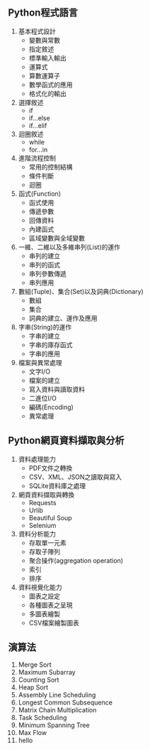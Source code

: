 ## Python程式語言
1. 基本程式設計
	+ 變數與常數
	+ 指定敘述
	+ 標準輸入輸出
	+ 運算式
	+ 算數運算子
	+ 數學函式的應用
	+ 格式化的輸出
2. 選擇敘述
	+ if
	+ if...else
	+ if...elif
3. 迴圈敘述
	+ while
	+ for...in
4. 進階流程控制
	+ 常用的控制結構
	+ 條件判斷
	+ 迴圈
5. 函式(Function)
	+ 函式使用
	+ 傳遞參數
	+ 回傳資料
	+ 內建函式
	+ 區域變數與全域變數
6. 一維、二維以及多維串列(List)的運作
	+ 串列的建立
	+ 串列的函式
	+ 串列參數傳遞
	+ 串列應用
7. 數組(Tuple)、集合(Set)以及詞典(Dictionary)
	+ 數組
	+ 集合
	+ 詞典的建立、運作及應用
8. 字串(String)的運作
	+ 字串的建立
	+ 字串的庫存函式
	+ 字串的應用
9. 檔案與異常處理
	+ 文字I/O
	+ 檔案的建立
	+ 寫入資料與讀取資料
	+ 二進位I/O
	+ 編碼(Encoding)
	+ 異常處理

## Python網頁資料擷取與分析
1. 資料處理能力
	+ PDF文件之轉換
	+ CSV、XML、JSON之讀取與寫入
	+ SQLite資料庫之處理
2. 網頁資料擷取與轉換
	+ Requests
	+ Urlib
	+ Beautiful Soup
	+ Selenium
3. 資料分析能力
	+ 存取單一元素
	+ 存取子陣列
	+ 聚合操作(aggregation operation)
	+ 索引
	+ 排序
4. 資料視覺化能力
	+ 圖表之設定
	+ 各種圖表之呈現
	+ 多圖表繪製
	+ CSV檔案繪製圖表

## 演算法
1. Merge Sort
2. Maximum Subarray
3. Counting Sort
4. Heap Sort
5. Assembly Line Scheduling
6. Longest Common Subsequence
7. Matrix Chain Multiplication
8. Task Scheduling
9. Minimum Spanning Tree
10. Max Flow
11. hello